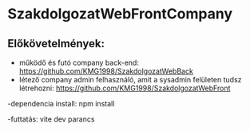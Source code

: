 ﻿# SzakdolgozatWebFrontCompany

## Előkövetelmények:
- működő és futó company back-end: https://github.com/KMG1998/SzakdolgozatWebBack
- létező company admin felhasználó, amit a sysadmin felületen tudsz létrehozni: https://github.com/KMG1998/SzakdolgozatWebFront

-dependencia install: npm install

-futtatás: vite dev parancs
